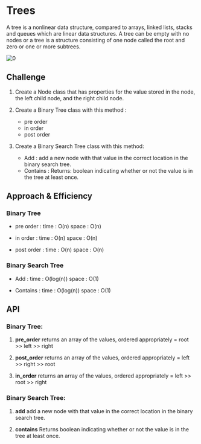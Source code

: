 # Trees
A tree is a nonlinear data structure, compared to arrays, linked lists, stacks and queues which are linear data structures. A tree can be empty with no nodes or a tree is a structure consisting of one node called the root and zero or one or more subtrees.

![0](https://media.geeksforgeeks.org/wp-content/cdn-uploads/binary-tree-to-DLL.png)


## Challenge
1. Create a Node class that has properties for the value stored in the node, the left child node, and the right child node.

2. Create a Binary Tree class with this method :
   * pre order
   * in order
   * post order

3. Create a Binary Search Tree class with this method:
    * Add : add a new node with that value in the correct location in the binary search tree.
    * Contains : Returns: boolean indicating whether or not the value is in the tree at least once.

## Approach & Efficiency
### Binary Tree
* pre order :
  time : O(n)
  space : O(n)

* in order :
  time : O(n)
  space : O(n)

* post order :
  time : O(n)
  space : O(n)

### Binary Search Tree
* Add :
  time : O(log(n))
  space : O(1)

* Contains :
  time : O(log(n))
  space : O(1)


## API
### Binary Tree: 
1. **pre_order** returns an array of the values, ordered appropriately = root >> left >> right

2. **post_order** returns an array of the values, ordered appropriately = left >> right >> root

3. **in_order** returns an array of the values, ordered appropriately = left >> root >> right


### Binary Search Tree:
1. **add** add a new node with that value in the correct location in the binary search tree.

2. **contains** Returns boolean indicating whether or not the value is in the tree at least once.



